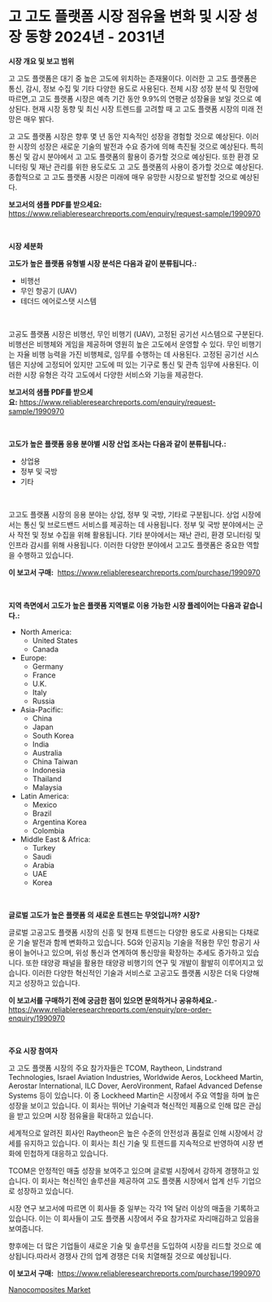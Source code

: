 <p><h1>고 고도 플랫폼 시장 점유율 변화 및 시장 성장 동향 2024년 - 2031년</h1></p><p><strong>시장 개요 및 보고 범위</strong></p>
<p><p>고 고도 플랫폼은 대기 중 높은 고도에 위치하는 존재물이다. 이러한 고 고도 플랫폼은 통신, 감시, 정보 수집 및 기타 다양한 용도로 사용된다. 전체 시장 성장 분석 및 전망에 따르면,고 고도 플랫폼 시장은 예측 기간 동안 9.9%의 연평균 성장율을 보일 것으로 예상된다. 현재 시장 동향 및 최신 시장 트렌드를 고려할 때 고 고도 플랫폼 시장의 미래 전망은 매우 밝다.</p><p>고 고도 플랫폼 시장은 향후 몇 년 동안 지속적인 성장을 경험할 것으로 예상된다. 이러한 시장의 성장은 새로운 기술의 발전과 수요 증가에 의해 촉진될 것으로 예상된다. 특히 통신 및 감시 분야에서 고 고도 플랫폼의 활용이 증가할 것으로 예상된다. 또한 환경 모니터링 및 재난 관리를 위한 용도로도 고 고도 플랫폼의 사용이 증가할 것으로 예상된다. 종합적으로 고 고도 플랫폼 시장은 미래에 매우 유망한 시장으로 발전할 것으로 예상된다.</p></p>
<p><strong>보고서의 샘플 PDF를 받으세요:</strong> <a href="https://www.reliableresearchreports.com/enquiry/request-sample/1990970">https://www.reliableresearchreports.com/enquiry/request-sample/1990970</a></p>
<p>&nbsp;</p>
<p><strong>시장 세분화</strong></p>
<p><strong>고도가 높은 플랫폼 유형별 시장 분석은 다음과 같이 분류됩니다.:</strong></p>
<p><ul><li>비행선</li><li>무인 항공기 (UAV)</li><li>테더드 에어로스탯 시스템</li></ul></p>
<p>&nbsp;</p>
<p><p>고공도 플랫폼 시장은 비행선, 무인 비행기 (UAV), 고정된 공기선 시스템으로 구분된다. 비행선은 비행체와 게임을 제공하며 영원히 높은 고도에서 운영할 수 있다. 무인 비행기는 자율 비행 능력을 가진 비행체로, 임무를 수행하는 데 사용된다. 고정된 공기선 시스템은 지상에 고정되어 있지만 고도에 떠 있는 기구로 통신 및 관측 임무에 사용된다. 이러한 시장 유형은 각각 고도에서 다양한 서비스와 기능을 제공한다.</p></p>
<p><strong>보고서의 샘플 PDF를 받으세요:</strong>&nbsp;<a href="https://www.reliableresearchreports.com/enquiry/request-sample/1990970">https://www.reliableresearchreports.com/enquiry/request-sample/1990970</a></p>
<p>&nbsp;</p>
<p><strong> 고도가 높은 플랫폼 응용 분야별 시장 산업 조사는 다음과 같이 분류됩니다.:</strong></p>
<p><ul><li>상업용</li><li>정부 및 국방</li><li>기타</li></ul></p>
<p>&nbsp;</p>
<p><p>고고도 플랫폼 시장의 응용 분야는 상업, 정부 및 국방, 기타로 구분됩니다. 상업 시장에서는 통신 및 브로드밴드 서비스를 제공하는 데 사용됩니다. 정부 및 국방 분야에서는 군사 작전 및 정보 수집을 위해 활용됩니다. 기타 분야에서는 재난 관리, 환경 모니터링 및 인프라 감시를 위해 사용됩니다. 이러한 다양한 분야에서 고고도 플랫폼은 중요한 역할을 수행하고 있습니다.</p></p>
<p><strong>이 보고서 구매:</strong>&nbsp; <a href="https://www.reliableresearchreports.com/purchase/1990970">https://www.reliableresearchreports.com/purchase/1990970</a></p>
<p>&nbsp;</p>
<p><strong>지역 측면에서 고도가 높은 플랫폼 지역별로 이용 가능한 시장 플레이어는 다음과 같습니다.:</strong></p>
<p><ul>
    <li>
        North America:
        <ul>
            <li>United States</li>
            <li>Canada</li>
        </ul>
    </li>
    <li>
        Europe:
        <ul>
            <li>Germany</li>
            <li>France</li>
            <li>U.K.</li>
            <li>Italy</li>
            <li>Russia</li>
        </ul>
    </li>
    <li>
        Asia-Pacific:
        <ul>
            <li>China</li>
            <li>Japan</li>
            <li>South Korea</li>
            <li>India</li>
            <li>Australia</li>
            <li>China Taiwan</li>
            <li>Indonesia</li>
            <li>Thailand</li>
            <li>Malaysia</li>
        </ul>
    </li>
    <li>
        Latin America:
        <ul>
            <li>Mexico</li>
            <li>Brazil</li>
            <li>Argentina Korea</li>
            <li>Colombia</li>
        </ul>
    </li>
    <li>
        Middle East & Africa:
        <ul>
            <li>Turkey</li>
            <li>Saudi</li>
            <li>Arabia</li>
            <li>UAE</li>
            <li>Korea</li>
        </ul>
    </li>
    </ul></p>
<p>&nbsp;</p>
<p><strong>글로벌 고도가 높은 플랫폼 의 새로운 트렌드는 무엇입니까? 시장?</strong></p>
<p><p>글로벌 고공고도 플랫폼 시장의 신흥 및 현재 트렌드는 다양한 용도로 사용되는 다채로운 기술 발전과 함께 변화하고 있습니다. 5G와 인공지능 기술을 적용한 무인 항공기 사용이 늘어나고 있으며, 위성 통신과 연계하여 통신망을 확장하는 추세도 증가하고 있습니다. 또한 태양광 패널을 활용한 태양광 비행기의 연구 및 개발이 활발히 이루어지고 있습니다. 이러한 다양한 혁신적인 기술과 서비스로 고공고도 플랫폼 시장은 더욱 다양해지고 성장하고 있습니다.</p></p>
<p><strong>이 보고서를 구매하기 전에 궁금한 점이 있으면 문의하거나 공유하세요.</strong>- <a href="https://www.reliableresearchreports.com/enquiry/pre-order-enquiry/1990970">https://www.reliableresearchreports.com/enquiry/pre-order-enquiry/1990970</a></p>
<p>&nbsp;</p>
<p><strong>주요 시장 참여자</strong></p>
<p><p>고 고도 플랫폼 시장의 주요 참가자들은 TCOM, Raytheon, Lindstrand Technologies, Israel Aviation Industries, Worldwide Aeros, Lockheed Martin, Aerostar International, ILC Dover, AeroVironment, Rafael Advanced Defense Systems 등이 있습니다. 이 중 Lockheed Martin은 시장에서 주요 역할을 하며 높은 성장을 보이고 있습니다. 이 회사는 뛰어난 기술력과 혁신적인 제품으로 인해 많은 관심을 받고 있으며 시장 점유율을 확대하고 있습니다.</p><p>세계적으로 알려진 회사인 Raytheon은 높은 수준의 안전성과 품질로 인해 시장에서 강세를 유지하고 있습니다. 이 회사는 최신 기술 및 트렌드를 지속적으로 반영하여 시장 변화에 민첩하게 대응하고 있습니다.</p><p>TCOM은 안정적인 매출 성장을 보여주고 있으며 글로벌 시장에서 강하게 경쟁하고 있습니다. 이 회사는 혁신적인 솔루션을 제공하여 고도 플랫폼 시장에서 업계 선두 기업으로 성장하고 있습니다.</p><p>시장 연구 보고서에 따르면 이 회사들 중 일부는 각각 1억 달러 이상의 매출을 기록하고 있습니다. 이는 이 회사들이 고도 플랫폼 시장에서 주요 참가자로 자리매김하고 있음을 보여줍니다.</p><p>향후에는 더 많은 기업들이 새로운 기술 및 솔루션을 도입하여 시장을 리드할 것으로 예상됩니다.따라서 경쟁사 간의 업계 경쟁은 더욱 치열해질 것으로 예상됩니다.</p></p>
<p><strong>이 보고서 구매:</strong>&nbsp;&nbsp;<a href="https://www.reliableresearchreports.com/purchase/1990970">https://www.reliableresearchreports.com/purchase/1990970</a></p>
<p><p><a href="https://noble-drawer-34c.notion.site/Nanocomposites-Market-Furnish-Information-about-Market-Size-Market-Share-Market-Dynamics-and-Proj-4c62227bb65d44b585c5dc4ec65e0c92">Nanocomposites Market</a></p></p>
